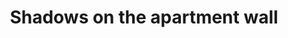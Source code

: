 ---
title: "Shadows on the apartment wall"
picture: "/assets/camera-roll/2016/04/2016-04-12-shadows-on-the-apartment-wall/20160413_065452692_iOS.jpg"
thumbnail: "/assets/camera-roll/2016/04/2016-04-12-shadows-on-the-apartment-wall/20160413_065452692_iOS-thumbnail.jpg"
tags:
  - Capitol Hill
  - photograph
  - shadows
---